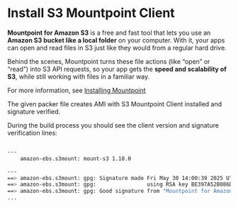 # Install S3 Mountpoint Client

**Mountpoint for Amazon S3** is a free and fast tool that lets you use an **Amazon S3 bucket like a local folder** on your computer. With it, your apps can open and read files in S3 just like they would from a regular hard drive.

Behind the scenes, Mountpoint turns these file actions (like “open” or “read”) into S3 API requests, so your app gets the **speed and scalability of S3**, while still working with files in a familiar way.

For more information, see [Installing Mountpoint](https://docs.aws.amazon.com/AmazonS3/latest/userguide/mountpoint-installation.html#mountpoint.install.deb)

The given packer file creates AMI with S3 Mountpoint Client installed and signature verified.

During the build process you should see the client version and signature verification lines:
```bash

---
    amazon-ebs.s3mount: mount-s3 1.18.0

---
==> amazon-ebs.s3mount: gpg: Signature made Fri May 30 14:00:39 2025 UTC
==> amazon-ebs.s3mount: gpg:                using RSA key BE397A52B086DA5A
==> amazon-ebs.s3mount: gpg: Good signature from "Mountpoint for Amazon S3 <mountpoint-s3@amazon.com>" [unknown]
...

